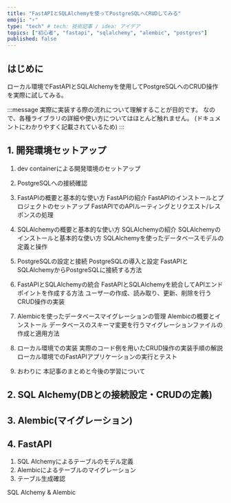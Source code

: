 ```yaml
---
title: "FastAPIとSQLAlchemyを使ってPostgreSQLへCRUDしてみる"
emoji: "⚡"
type: "tech" # tech: 技術記事 / idea: アイデア
topics: ["初心者", "fastapi", "sqlalchemy", "alembic", "postgres"]
published: false
---
```


## はじめに

ローカル環境でFastAPIとSQLAlchemyを使用してPostgreSQLへのCRUD操作を実際に試してみる。



:::message
実際に実装する際の流れについて理解することが目的です。
なので、各種ライブラリの詳細や使い方についてはほとんど触れません。
(ドキュメントにわかりやすく記載されているため)
:::

## 1. 開発環境セットアップ

1. dev containerによる開発環境のセットアップ
2. PostgreSQLへの接続確認


1. FastAPIの概要と基本的な使い方
FastAPIの紹介
FastAPIのインストールとプロジェクトのセットアップ
FastAPIでのAPIルーティングとリクエスト/レスポンスの処理
1. SQLAlchemyの概要と基本的な使い方
SQLAlchemyの紹介
SQLAlchemyのインストールと基本的な使い方
SQLAlchemyを使ったデータベースモデルの定義と操作
1. PostgreSQLの設定と接続
PostgreSQLの導入と設定
FastAPIとSQLAlchemyからPostgreSQLに接続する方法
1. FastAPIとSQLAlchemyの統合
FastAPIとSQLAlchemyを統合してAPIエンドポイントを作成する方法
ユーザーの作成、読み取り、更新、削除を行うCRUD操作の実装
1. Alembicを使ったデータベースマイグレーションの管理
Alembicの概要とインストール
データベースのスキーマ変更を行うマイグレーションファイルの作成と適用方法
1. ローカル環境での実装
実際のコード例を用いたCRUD操作の実装手順の解説
ローカル環境でのFastAPIアプリケーションの実行とテスト
1. おわりに
本記事のまとめと今後の学習について






## 2. SQL Alchemy(DBとの接続設定・CRUDの定義)


## 3. Alembic(マイグレーション)

## 4. FastAPI




1. SQL Alchemyによるテーブルのモデル定義
2. Alembicによるテーブルのマイグレーション
3. テーブル生成確認

SQL Alchemy & Alembic


